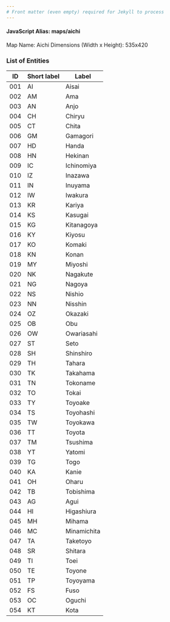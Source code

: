 ```yaml
---
# Front matter (even empty) required for Jekyll to process
---
```


#### JavaScript Alias: maps/aichi

Map Name: Aichi
Dimensions (Width x Height): 535x420

### List of Entities

| ID  | Short label | Label       |
| --- | ----------- | ----------- |
| 001 | AI          | Aisai       |
| 002 | AM          | Ama         |
| 003 | AN          | Anjo        |
| 004 | CH          | Chiryu      |
| 005 | CT          | Chita       |
| 006 | GM          | Gamagori    |
| 007 | HD          | Handa       |
| 008 | HN          | Hekinan     |
| 009 | IC          | Ichinomiya  |
| 010 | IZ          | Inazawa     |
| 011 | IN          | Inuyama     |
| 012 | IW          | Iwakura     |
| 013 | KR          | Kariya      |
| 014 | KS          | Kasugai     |
| 015 | KG          | Kitanagoya  |
| 016 | KY          | Kiyosu      |
| 017 | KO          | Komaki      |
| 018 | KN          | Konan       |
| 019 | MY          | Miyoshi     |
| 020 | NK          | Nagakute    |
| 021 | NG          | Nagoya      |
| 022 | NS          | Nishio      |
| 023 | NN          | Nisshin     |
| 024 | OZ          | Okazaki     |
| 025 | OB          | Obu         |
| 026 | OW          | Owariasahi  |
| 027 | ST          | Seto        |
| 028 | SH          | Shinshiro   |
| 029 | TH          | Tahara      |
| 030 | TK          | Takahama    |
| 031 | TN          | Tokoname    |
| 032 | TO          | Tokai       |
| 033 | TY          | Toyoake     |
| 034 | TS          | Toyohashi   |
| 035 | TW          | Toyokawa    |
| 036 | TT          | Toyota      |
| 037 | TM          | Tsushima    |
| 038 | YT          | Yatomi      |
| 039 | TG          | Togo        |
| 040 | KA          | Kanie       |
| 041 | OH          | Oharu       |
| 042 | TB          | Tobishima   |
| 043 | AG          | Agui        |
| 044 | HI          | Higashiura  |
| 045 | MH          | Mihama      |
| 046 | MC          | Minamichita |
| 047 | TA          | Taketoyo    |
| 048 | SR          | Shitara     |
| 049 | TI          | Toei        |
| 050 | TE          | Toyone      |
| 051 | TP          | Toyoyama    |
| 052 | FS          | Fuso        |
| 053 | OC          | Oguchi      |
| 054 | KT          | Kota        |
